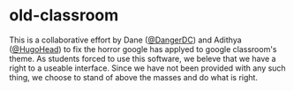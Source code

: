 # old-classroom
This is a collaborative effort by Dane ([@DangerDC](https://github.com/DangerDC)) and Adithya ([@HugoHead](https://github.com/HugoHead)) to fix the horror google has applyed to google classroom's theme. As students forced to use this software, we beleve that we have a right to a useable interface. Since we have not been provided with any such thing, we choose to stand of above the masses and do what is right.

